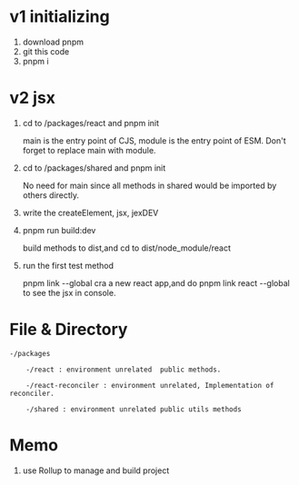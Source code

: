 # v1 initializing
1. download pnpm
2. git this code
3. pnpm i 


# v2 jsx
1. cd to /packages/react and pnpm init

    main is the entry point of CJS, module is the entry point of ESM. Don't forget to replace main with module.
2. cd to /packages/shared and pnpm init

    No need for main since all methods in shared would be imported by others directly.
3. write the createElement, jsx, jexDEV
4. pnpm run build:dev 
    
    build methods to dist,and cd to dist/node_module/react
5. run the first test method

    pnpm link --global
    cra a new react app,and do pnpm link react --global to see the jsx in console.

    


# File & Directory
    -/packages

        -/react : environment unrelated  public methods.

        -/react-reconciler : environment unrelated, Implementation of reconciler.

        -/shared : environment unrelated public utils methods



# Memo
1. use Rollup to manage and build project
